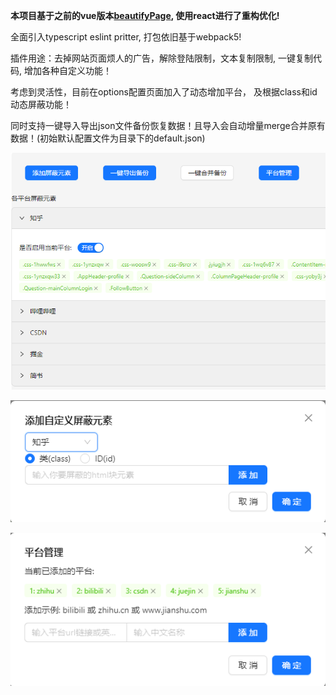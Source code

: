 **本项目基于之前的vue版本[beautifyPage](https://github.com/xzz2021/beautifyPage), 使用react进行了重构优化!**

全面引入typescript eslint pritter, 打包依旧基于webpack5!

插件用途：去掉网站页面烦人的广告，解除登陆限制，文本复制限制, 一键复制代码, 增加各种自定义功能！

考虑到灵活性，目前在options配置页面加入了动态增加平台， 及根据class和id动态屏蔽功能！

同时支持一键导入导出json文件备份恢复数据！且导入会自动增量merge合并原有数据！(初始默认配置文件为目录下的default.json)

![设置界面](https://github.com/xzz2021/public/blob/main/github/optimize-website/options1.png?raw=true)

![功能一](https://github.com/xzz2021/public/blob/main/github/optimize-website/options2.png?raw=true)

![功能二](https://github.com/xzz2021/public/blob/main/github/optimize-website/options3.png?raw=true)
